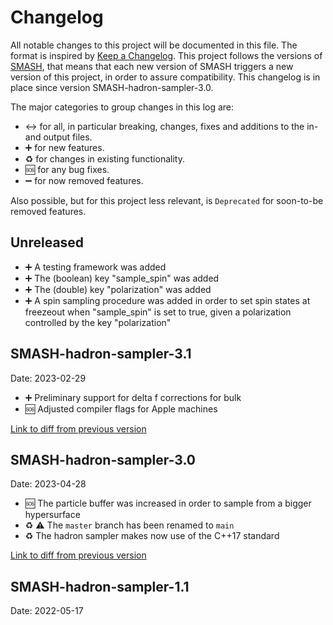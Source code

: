 # Changelog


All notable changes to this project will be documented in this file. The format is inspired by [Keep a Changelog](https://keepachangelog.com/en/1.0.0/). This project follows the versions of [SMASH](https://github.com/smash-transport/smash), that means that each new version of SMASH triggers a new version of this project, in order to assure compatibility.
This changelog is in place since version SMASH-hadron-sampler-3.0.

The major categories to group changes in this log are:

* :left_right_arrow: for all, in particular breaking, changes, fixes and additions to the in- and output files.
* :heavy_plus_sign: for new features.
* :recycle: for changes in existing functionality.
* :sos: for any bug fixes.
* :heavy_minus_sign: for now removed features.

Also possible, but for this project less relevant, is `Deprecated` for soon-to-be removed features.


## Unreleased

* :heavy_plus_sign: A testing framework was added
* :heavy_plus_sign: The (boolean) key "sample_spin" was added
* :heavy_plus_sign: The (double) key "polarization" was added
* :heavy_plus_sign: A spin sampling procedure was added in order to set spin states at freezeout when "sample_spin" is set to true, given a polarization controlled by the key "polarization"

## SMASH-hadron-sampler-3.1
Date: 2023-02-29

* :heavy_plus_sign: Preliminary support for delta f corrections for bulk
* :sos: Adjusted compiler flags for Apple machines

[Link to diff from previous version](https://github.com/smash-transport/smash/compare/SMASH-hadron-sampler-3.0...SMASH-hadron-sampler-3.1)


## SMASH-hadron-sampler-3.0
Date: 2023-04-28

* :sos: The particle buffer was increased in order to sample from a bigger hypersurface
* :recycle: ⚠️ The `master` branch has been renamed to `main`
* :recycle: The hadron sampler makes now use of the C++17 standard

[Link to diff from previous version](https://github.com/smash-transport/smash/compare/SMASH-hadron-sampler-1.1...SMASH-hadron-sampler-3.0)

## SMASH-hadron-sampler-1.1
Date: 2022-05-17
